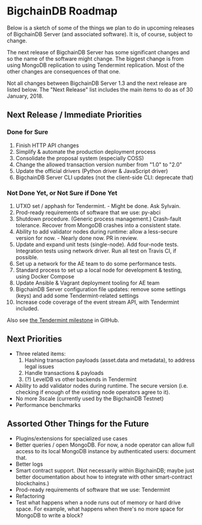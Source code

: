 # BigchainDB Roadmap

Below is a sketch of some of the things we plan to do in upcoming releases of BigchainDB Server (and associated software). It is, of course, subject to change.

The next release of BigchainDB Server has some significant changes and so the name of the software might change. The biggest change is from using MongoDB replication to using Tendermint replication. Most of the other changes are consequences of that one.

Not all changes between BigchainDB Server 1.3 and the next release are listed below. The "Next Release" list includes the main items to do as of 30 January, 2018.

## Next Release / Immediate Priorities

### Done for Sure

1. Finish HTTP API changes
1. Simplify & automate the production deployment process
1. Consolidate the proposal system (especially COSS)
1. Change the allowed transaction version number from "1.0" to "2.0"
1. Update the official drivers (Python driver & JavaScript driver)
1. BigchainDB Server CLI updates (not the client-side CLI: deprecate that)

### Not Done Yet, or Not Sure if Done Yet

1. UTXO set / apphash for Tendermint. - Might be done. Ask Sylvain.
1. Prod-ready requirements of software that we use: py-abci
1. Shutdown procedure. (Generic process management.) Crash-fault tolerance.
   Recover from MongoDB crashes into a consistent state.
1. Ability to add validator nodes during runtime: allow a less-secure version for now. - Nearly done now. PR in review.
1. Update and expand unit tests (single-node). Add four-node tests. Integration tests using network driver.
   Run all test on Travis CI, if possible.
1. Set up a network for the AE team to do some performance tests.
1. Standard process to set up a local node for development & testing, using Docker Compose
1. Update Ansible & Vagrant deployment tooling for AE team
1. BigchainDB Server configuration file updates: remove some settings (keys)
   and add some Tendermint-related settings
1. Increase code coverage of the event stream API, with Tendermint included.

Also see [the Tendermint milestone](https://github.com/bigchaindb/bigchaindb/milestone/16) in GitHub.

## Next Priorities

- Three related items:
  1. Hashing transaction payloads (asset.data and metadata), to address legal issues
  1. Handle transactions & payloads
  1. (?) LevelDB vs other backends in Tendermint
- Ability to add validator nodes during runtime. The secure version (i.e. checking if enough of the existing node operators agree to it).
- No more 3scale (currently used by the BigchainDB Testnet)
- Performance benchmarks

## Assorted Other Things for the Future

- Plugins/extensions for specialized use cases
- Better queries / open MongoDB. For now, a node operator can allow full access to its local MongoDB instance by authenticated users: document that.
- Better logs
- Smart contract support. (Not necessarily within BigchainDB; maybe just better documentation about how to integrate with other smart-contract blockchains.)
- Prod-ready requirements of software that we use: Tendermint
- Refactoring
- Test what happens when a node runs out of memory or hard drive space.
  For example, what happens when there's no more space for MongoDB to write a block?
